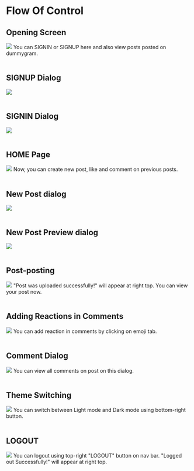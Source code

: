 # Flow Of Control

## Opening Screen

<img src="src/assets/1.png"/>
You can SIGNIN or SIGNUP here and also view posts posted on dummygram.

<br>
<br>

## SIGNUP Dialog

<img src="src/assets/2.png"/>

<br>
<br>

## SIGNIN Dialog

<img src="src/assets/11.png"/>

<br>
<br>

## HOME Page

<img src="src/assets/3.png"/>
Now, you can create new post, like and comment on previous posts.

<br>
<br>

## New Post dialog

<img src="src/assets/4.png"/>

<br>
<br>

## New Post Preview dialog

<img src="src/assets/5.png"/>

<br>
<br>

## Post-posting

<img src="src/assets/6.png"/>
"Post was uploaded successfully!" will appear at right top.
You can view your post now.

<br>
<br>

## Adding Reactions in Comments

<img src="src/assets/7.png"/>
You can add reaction in comments by clicking on emoji tab.

<br>
<br>

## Comment Dialog

<img src="src/assets/8.png"/>
You can view all comments on post on this dialog.

<br>
<br>

## Theme Switching

<img src="src/assets/9.png"/>
You can switch between Light mode and Dark mode using bottom-right button.

<br>
<br>

## LOGOUT

<img src="src/assets/10.png"/>
You can logout using top-right "LOGOUT" button on nav bar.
"Logged out Successfully!" will appear at right top.
